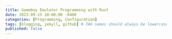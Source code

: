 ```yaml
---
title: Gameboy Emulator Programming with Rust
date: 2023-09-25 10:00:00 -0400
categories: [Programming, Configuration]
tags: [blogging, jekyll, github] # TAG names should always be lowercase
published: false
---
```


